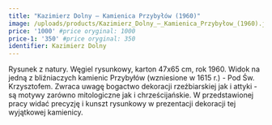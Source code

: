 ```yaml
---
title: "Kazimierz Dolny – Kamienica Przybyłów (1960)"
image: /uploads/products/Kazimierz_Dolny_–_Kamienica_Przybyłow_(1960).jpg
price: '1000' #price oryginal: 1000
price-1: '350' #price oryginal: 350
identifier: Kazimierz Dolny
---
```


Rysunek z natury. Węgiel rysunkowy, karton 47x65 cm, rok 1960.
Widok na jedną z bliźniaczych kamienic Przybyłów (wzniesione w 1615 r.) - Pod Św. Krzysztofem. Zwraca uwagę bogactwo dekoracji rzeźbiarskiej jak i attyki - są motywy zarówno mitologiczne jak i chrześcijańskie. W przedstawionej pracy widać precyzję i kunszt rysunkowy w prezentacji dekoracji tej wyjątkowej kamienicy.